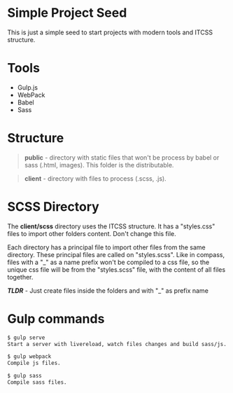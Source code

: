 # Simple Project Seed

This is just a simple seed to start projects with modern tools and ITCSS structure.


# Tools
 - Gulp.js
 - WebPack
 - Babel
 - Sass

# Structure
> **public** - directory with static files that won't be process by babel or sass (.html, images). This folder is the distributable.

> **client** - directory with files to process (.scss, .js).

# SCSS Directory
The **client/scss** directory uses the ITCSS structure. It has a "styles.css" files to import other folders content. Don't change this file.

Each directory has a principal file to import other files from the same directory. These principal files are called on "styles.scss". Like in compass, files with a "_" as a name prefix won't be compiled to a css file, so the unique css file will be from the "styles.scss" file, with the content of all files together.

***TLDR*** - Just create files inside the folders and with "_" as prefix name

# Gulp commands
```sh
$ gulp serve
Start a server with livereload, watch files changes and build sass/js. 
```
```sh
$ gulp webpack
Compile js files.
```
```sh
$ gulp sass
Compile sass files.
```
